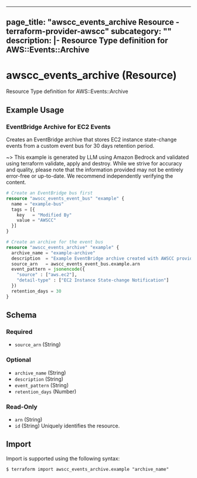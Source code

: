 
---
page_title: "awscc_events_archive Resource - terraform-provider-awscc"
subcategory: ""
description: |-
  Resource Type definition for AWS::Events::Archive
---

# awscc_events_archive (Resource)

Resource Type definition for AWS::Events::Archive

## Example Usage

### EventBridge Archive for EC2 Events

Creates an EventBridge archive that stores EC2 instance state-change events from a custom event bus for 30 days retention period.

~> This example is generated by LLM using Amazon Bedrock and validated using terraform validate, apply and destroy. While we strive for accuracy and quality, please note that the information provided may not be entirely error-free or up-to-date. We recommend independently verifying the content.

```terraform
# Create an EventBridge bus first
resource "awscc_events_event_bus" "example" {
  name = "example-bus"
  tags = [{
    key   = "Modified By"
    value = "AWSCC"
  }]
}

# Create an archive for the event bus
resource "awscc_events_archive" "example" {
  archive_name = "example-archive"
  description  = "Example EventBridge archive created with AWSCC provider"
  source_arn   = awscc_events_event_bus.example.arn
  event_pattern = jsonencode({
    "source" : ["aws.ec2"],
    "detail-type" : ["EC2 Instance State-change Notification"]
  })
  retention_days = 30
}
```

<!-- schema generated by tfplugindocs -->
## Schema

### Required

- `source_arn` (String)

### Optional

- `archive_name` (String)
- `description` (String)
- `event_pattern` (String)
- `retention_days` (Number)

### Read-Only

- `arn` (String)
- `id` (String) Uniquely identifies the resource.

## Import

Import is supported using the following syntax:

```shell
$ terraform import awscc_events_archive.example "archive_name"
```

